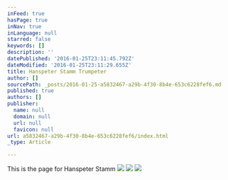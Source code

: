 ```yaml
---
inFeed: true
hasPage: true
inNav: true
inLanguage: null
starred: false
keywords: []
description: ''
datePublished: '2016-01-25T23:11:45.792Z'
dateModified: '2016-01-25T23:11:29.655Z'
title: Hanspeter Stamm Trumpeter
author: []
sourcePath: _posts/2016-01-25-a5832467-a29b-4f30-8b4e-653c6228fef6.md
published: true
authors: []
publisher:
  name: null
  domain: null
  url: null
  favicon: null
url: a5832467-a29b-4f30-8b4e-653c6228fef6/index.html
_type: Article

---
```

This is the page for Hanspeter Stamm
![](https://the-grid-user-content.s3-us-west-2.amazonaws.com/9a92c677-c2b7-4b69-9e4f-784951e55061.jpg)
![](https://the-grid-user-content.s3-us-west-2.amazonaws.com/71c7ff40-6b15-4665-86ff-10a8aa996b16.jpg)
![](https://the-grid-user-content.s3-us-west-2.amazonaws.com/90e440c2-6d19-46da-beff-47e490898258.jpg)